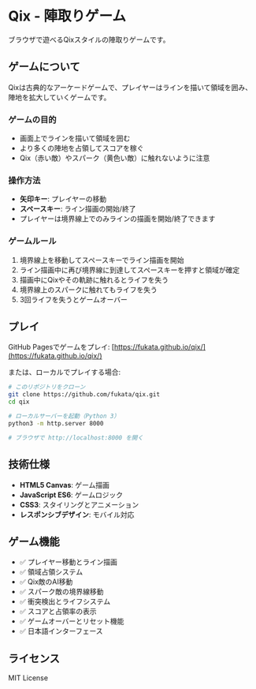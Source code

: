 # Qix - 陣取りゲーム

ブラウザで遊べるQixスタイルの陣取りゲームです。

## ゲームについて

Qixは古典的なアーケードゲームで、プレイヤーはラインを描いて領域を囲み、陣地を拡大していくゲームです。

### ゲームの目的
- 画面上でラインを描いて領域を囲む
- より多くの陣地を占領してスコアを稼ぐ
- Qix（赤い敵）やスパーク（黄色い敵）に触れないように注意

### 操作方法
- **矢印キー**: プレイヤーの移動
- **スペースキー**: ライン描画の開始/終了
- プレイヤーは境界線上でのみラインの描画を開始/終了できます

### ゲームルール
1. 境界線上を移動してスペースキーでライン描画を開始
2. ライン描画中に再び境界線に到達してスペースキーを押すと領域が確定
3. 描画中にQixやその軌跡に触れるとライフを失う
4. 境界線上のスパークに触れてもライフを失う
5. 3回ライフを失うとゲームオーバー

## プレイ

GitHub Pagesでゲームをプレイ: [https://fukata.github.io/qix/](https://fukata.github.io/qix/)

または、ローカルでプレイする場合:

```bash
# このリポジトリをクローン
git clone https://github.com/fukata/qix.git
cd qix

# ローカルサーバーを起動（Python 3）
python3 -m http.server 8000

# ブラウザで http://localhost:8000 を開く
```

## 技術仕様

- **HTML5 Canvas**: ゲーム描画
- **JavaScript ES6**: ゲームロジック
- **CSS3**: スタイリングとアニメーション
- **レスポンシブデザイン**: モバイル対応

## ゲーム機能

- ✅ プレイヤー移動とライン描画
- ✅ 領域占領システム
- ✅ Qix敵のAI移動
- ✅ スパーク敵の境界線移動
- ✅ 衝突検出とライフシステム
- ✅ スコアと占領率の表示
- ✅ ゲームオーバーとリセット機能
- ✅ 日本語インターフェース

## ライセンス

MIT License